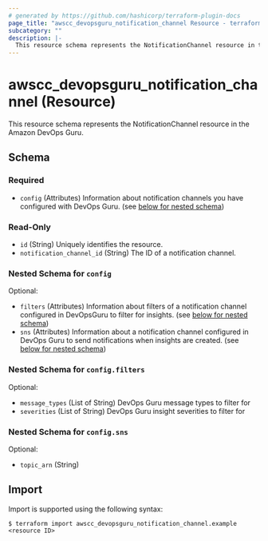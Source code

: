 ```yaml
---
# generated by https://github.com/hashicorp/terraform-plugin-docs
page_title: "awscc_devopsguru_notification_channel Resource - terraform-provider-awscc"
subcategory: ""
description: |-
  This resource schema represents the NotificationChannel resource in the Amazon DevOps Guru.
---
```


# awscc_devopsguru_notification_channel (Resource)

This resource schema represents the NotificationChannel resource in the Amazon DevOps Guru.



<!-- schema generated by tfplugindocs -->
## Schema

### Required

- `config` (Attributes) Information about notification channels you have configured with DevOps Guru. (see [below for nested schema](#nestedatt--config))

### Read-Only

- `id` (String) Uniquely identifies the resource.
- `notification_channel_id` (String) The ID of a notification channel.

<a id="nestedatt--config"></a>
### Nested Schema for `config`

Optional:

- `filters` (Attributes) Information about filters of a notification channel configured in DevOpsGuru to filter for insights. (see [below for nested schema](#nestedatt--config--filters))
- `sns` (Attributes) Information about a notification channel configured in DevOps Guru to send notifications when insights are created. (see [below for nested schema](#nestedatt--config--sns))

<a id="nestedatt--config--filters"></a>
### Nested Schema for `config.filters`

Optional:

- `message_types` (List of String) DevOps Guru message types to filter for
- `severities` (List of String) DevOps Guru insight severities to filter for


<a id="nestedatt--config--sns"></a>
### Nested Schema for `config.sns`

Optional:

- `topic_arn` (String)

## Import

Import is supported using the following syntax:

```shell
$ terraform import awscc_devopsguru_notification_channel.example <resource ID>
```
